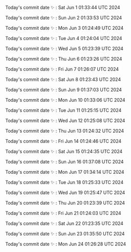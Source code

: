 Today's commit date ✨ : Sat Jun 1 01:33:44 UTC 2024 

Today's commit date ✨ : Sun Jun 2 01:33:53 UTC 2024 

Today's commit date ✨ : Mon Jun 3 01:24:49 UTC 2024 

Today's commit date ✨ : Tue Jun 4 01:24:04 UTC 2024 

Today's commit date ✨ : Wed Jun 5 01:23:39 UTC 2024 

Today's commit date ✨ : Thu Jun 6 01:23:26 UTC 2024 

Today's commit date ✨ : Fri Jun 7 01:26:07 UTC 2024 

Today's commit date ✨ : Sat Jun 8 01:23:43 UTC 2024 

Today's commit date ✨ : Sun Jun 9 01:37:03 UTC 2024 

Today's commit date ✨ : Mon Jun 10 01:33:06 UTC 2024 

Today's commit date ✨ : Tue Jun 11 01:25:15 UTC 2024 

Today's commit date ✨ : Wed Jun 12 01:25:08 UTC 2024 

Today's commit date ✨ : Thu Jun 13 01:24:32 UTC 2024 

Today's commit date ✨ : Fri Jun 14 01:24:46 UTC 2024 

Today's commit date ✨ : Sat Jun 15 01:24:35 UTC 2024 

Today's commit date ✨ : Sun Jun 16 01:37:08 UTC 2024 

Today's commit date ✨ : Mon Jun 17 01:34:14 UTC 2024 

Today's commit date ✨ : Tue Jun 18 01:25:33 UTC 2024 

Today's commit date ✨ : Wed Jun 19 01:25:47 UTC 2024 

Today's commit date ✨ : Thu Jun 20 01:23:39 UTC 2024 

Today's commit date ✨ : Fri Jun 21 01:24:03 UTC 2024 

Today's commit date ✨ : Sat Jun 22 01:23:35 UTC 2024 

Today's commit date ✨ : Sun Jun 23 01:35:50 UTC 2024 

Today's commit date ✨ : Mon Jun 24 01:26:28 UTC 2024 

